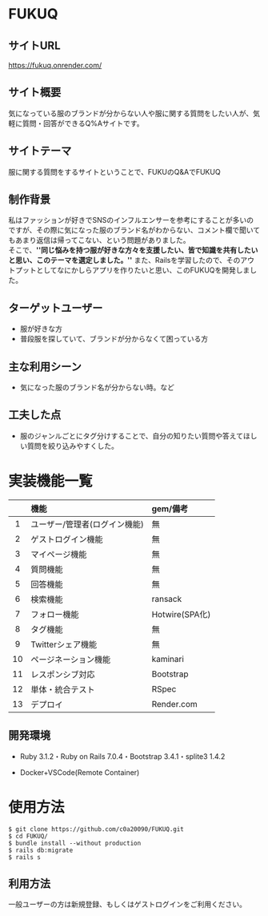 # FUKUQ

## サイトURL

https://fukuq.onrender.com/

## サイト概要

気になっている服のブランドが分からない人や服に関する質問をしたい人が、気軽に質問・回答ができるQ%Aサイトです。

## サイトテーマ

服に関する質問をするサイトということで、FUKUのQ&AでFUKUQ

## 制作背景

私はファッションが好きでSNSのインフルエンサーを参考にすることが多いのですが、その際に気になった服のブランド名がわからない、コメント欄で聞いてもあまり返信は帰ってこない、という問題がありました。<br>
そこで、**''同じ悩みを持つ服が好きな方々を支援したい、皆で知識を共有したいと思い、このテーマを選定しました。''**
また、Railsを学習したので、そのアウトプットとしてなにかしらアプリを作りたいと思い、このFUKUQを開発しました。

## ターゲットユーザー

* 服が好きな方
* 普段服を探していて、ブランドが分からなくて困っている方

## 主な利用シーン

* 気になった服のブランド名が分からない時。など

## 工夫した点

* 服のジャンルごとにタグ分けすることで、自分の知りたい質問や答えてほしい質問を絞り込みやすくした。


# 実装機能一覧

|  | 機能 | gem/備考  |
|:---:|:---|:---|
| 1 |ユーザー/管理者(ログイン機能) | 無 |
| 2 |ゲストログイン機能| 無 |
| 3 |マイページ機能 | 無 |
| 4 |質問機能 | 無 |
| 5 |回答機能 | 無 |
| 6 |検索機能 | ransack |
| 7 |フォロー機能 | Hotwire(SPA化) |
| 8 |タグ機能 | 無 |
| 9 |Twitterシェア機能 | 無 |
| 10 |ページネーション機能 | kaminari |
| 11 |レスポンシブ対応 | Bootstrap |
| 12 |単体・統合テスト | RSpec |
| 13 |デプロイ | Render.com |

## 開発環境

* Ruby 3.1.2・Ruby on Rails 7.0.4・Bootstrap 3.4.1・splite3 1.4.2

* Docker+VSCode(Remote Container)

# 使用方法

```
$ git clone https://github.com/c0a20090/FUKUQ.git
$ cd FUKUQ/
$ bundle install --without production
$ rails db:migrate
$ rails s

```

## 利用方法

一般ユーザーの方は新規登録、もしくはゲストログインをご利用ください。